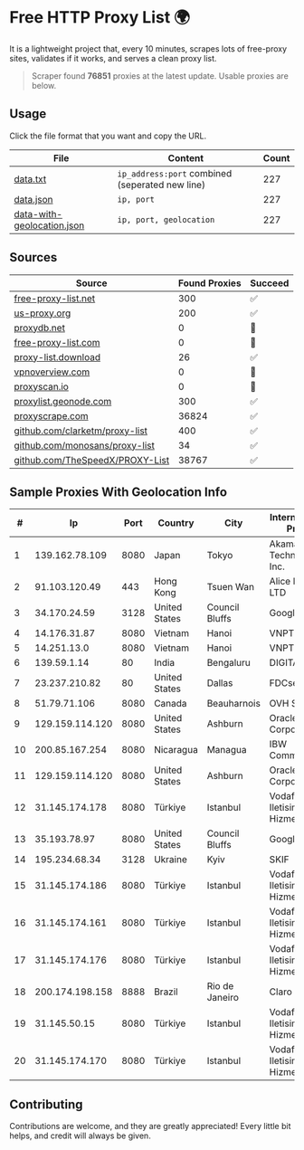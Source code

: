 
# Free HTTP Proxy List 🌍

It is a lightweight project that, every 10 minutes, scrapes lots of free-proxy sites, validates if it works, and serves a clean proxy list.


> Scraper found **76851** proxies at the latest update. Usable proxies are below.

## Usage

Click the file format that you want and copy the URL.


|File|Content|Count|
|----|-------|-----|
|[data.txt](https://raw.githubusercontent.com/themiralay/Proxy-List-World/master/data.txt)|`ip_address:port` combined (seperated new line)|227|
|[data.json](https://raw.githubusercontent.com/themiralay/Proxy-List-World/master/data.json)|`ip, port`|227|
|[data-with-geolocation.json](https://raw.githubusercontent.com/themiralay/Proxy-List-World/master/data-with-geolocation.json)|`ip, port, geolocation`|227|

## Sources

|Source|Found Proxies|Succeed|
|------|-------------|-------|
|[free-proxy-list.net](https://free-proxy-list.net)|300|✅|
|[us-proxy.org](https://www.us-proxy.org)|200|✅|
|[proxydb.net](http://proxydb.net)|0|🚫|
|[free-proxy-list.com](https://free-proxy-list.com/?page=&port=&type%5B%5D=http&type%5B%5D=https&up_time=0&search=Search)|0|🚫|
|[proxy-list.download](https://www.proxy-list.download/HTTP)|26|✅|
|[vpnoverview.com](https://vpnoverview.com/privacy/anonymous-browsing/free-proxy-servers)|0|🚫|
|[proxyscan.io](https://www.proxyscan.io)|0|🚫|
|[proxylist.geonode.com](https://proxylist.geonode.com/api/proxy-list?limit=300&page=1&sort_by=lastChecked&sort_type=desc&protocols=http,https)|300|✅|
|[proxyscrape.com](https://api.proxyscrape.com/v2/?request=displayproxies&protocol=http&timeout=10000&country=all&ssl=all&anonymity=all)|36824|✅|
|[github.com/clarketm/proxy-list](https://raw.githubusercontent.com/clarketm/proxy-list/master/proxy-list-raw.txt)|400|✅|
|[github.com/monosans/proxy-list](https://raw.githubusercontent.com/monosans/proxy-list/main/proxies/http.txt)|34|✅|
|[github.com/TheSpeedX/PROXY-List](https://raw.githubusercontent.com/TheSpeedX/PROXY-List/master/http.txt)|38767|✅|


## Sample Proxies With Geolocation Info

|#|Ip|Port|Country|City|Internet Service Provider|
|-|--|----|-------|----|-------------------------|
|1|139.162.78.109|8080|Japan|Tokyo|Akamai Technologies, Inc.|
|2|91.103.120.49|443|Hong Kong|Tsuen Wan|Alice Networks LTD|
|3|34.170.24.59|3128|United States|Council Bluffs|Google LLC|
|4|14.176.31.87|8080|Vietnam|Hanoi|VNPT|
|5|14.251.13.0|8080|Vietnam|Hanoi|VNPT|
|6|139.59.1.14|80|India|Bengaluru|DIGITALOCEAN|
|7|23.237.210.82|80|United States|Dallas|FDCservers.net|
|8|51.79.71.106|8080|Canada|Beauharnois|OVH SAS|
|9|129.159.114.120|8080|United States|Ashburn|Oracle Corporation|
|10|200.85.167.254|8080|Nicaragua|Managua|IBW Communications|
|11|129.159.114.120|8080|United States|Ashburn|Oracle Corporation|
|12|31.145.174.178|8080|Türkiye|Istanbul|Vodafone Net Iletisim Hizmetler AS|
|13|35.193.78.97|8080|United States|Council Bluffs|Google LLC|
|14|195.234.68.34|3128|Ukraine|Kyiv|SKIF|
|15|31.145.174.186|8080|Türkiye|Istanbul|Vodafone Net Iletisim Hizmetler AS|
|16|31.145.174.161|8080|Türkiye|Istanbul|Vodafone Net Iletisim Hizmetler AS|
|17|31.145.174.176|8080|Türkiye|Istanbul|Vodafone Net Iletisim Hizmetler AS|
|18|200.174.198.158|8888|Brazil|Rio de Janeiro|Claro S.A.|
|19|31.145.50.15|8080|Türkiye|Istanbul|Vodafone Net Iletisim Hizmetler|
|20|31.145.174.170|8080|Türkiye|Istanbul|Vodafone Net Iletisim Hizmetler AS|



## Contributing

Contributions are welcome, and they are greatly appreciated! Every
little bit helps, and credit will always be given.

